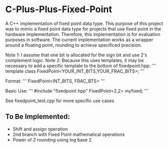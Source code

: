 # C-Plus-Plus-Fixed-Point
A C++ implementation of fixed point data type.  This purpose of this project was to mimic a fixed point data type for projects that use fixed point in the hardware implementation.  Therefore, this implementation is for evaluation purposes in software.
The current implementation works as a wrapper around a floating point, rounding to achieve specificed precision.

Note 1: I assume that one bit is allocated for the sign bit and use 2's complement logic.
Note 2: Because this uses templates, it may be necessary to add a specific template to the bottom of fixedpoint.hpp:
'''
template class FixedPoint<YOUR_INT_BITS,YOUR_FRAC_BITS>;
'''


Format:
'''
FixedPoint<INT_BITS, FRAC_BTS>
'''

Basic Use:
'''
#include "fixedpoint.hpp"
FixedPoint<2,2> myfixed;
'''

See fixedpoint_test.cpp for more specific use cases

## To Be Implemented:
- Shift and assign operation
- 2nd branch with Fixed Point mathematical operations
- Power of 2 rounding using log base 2
